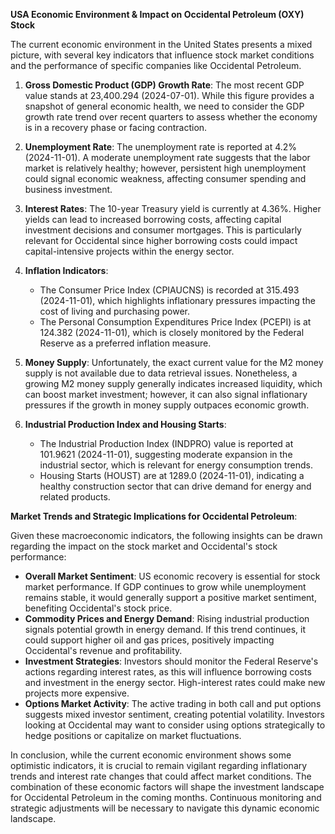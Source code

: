 **USA Economic Environment & Impact on Occidental Petroleum (OXY) Stock**

The current economic environment in the United States presents a mixed picture, with several key indicators that influence stock market conditions and the performance of specific companies like Occidental Petroleum.

1. **Gross Domestic Product (GDP) Growth Rate**: The most recent GDP value stands at 23,400.294 (2024-07-01). While this figure provides a snapshot of general economic health, we need to consider the GDP growth rate trend over recent quarters to assess whether the economy is in a recovery phase or facing contraction.

2. **Unemployment Rate**: The unemployment rate is reported at 4.2% (2024-11-01). A moderate unemployment rate suggests that the labor market is relatively healthy; however, persistent high unemployment could signal economic weakness, affecting consumer spending and business investment.

3. **Interest Rates**: The 10-year Treasury yield is currently at 4.36%. Higher yields can lead to increased borrowing costs, affecting capital investment decisions and consumer mortgages. This is particularly relevant for Occidental since higher borrowing costs could impact capital-intensive projects within the energy sector.

4. **Inflation Indicators**:
   - The Consumer Price Index (CPIAUCNS) is recorded at 315.493 (2024-11-01), which highlights inflationary pressures impacting the cost of living and purchasing power.
   - The Personal Consumption Expenditures Price Index (PCEPI) is at 124.382 (2024-11-01), which is closely monitored by the Federal Reserve as a preferred inflation measure.
  
5. **Money Supply**: Unfortunately, the exact current value for the M2 money supply is not available due to data retrieval issues. Nonetheless, a growing M2 money supply generally indicates increased liquidity, which can boost market investment; however, it can also signal inflationary pressures if the growth in money supply outpaces economic growth.

6. **Industrial Production Index and Housing Starts**:
   - The Industrial Production Index (INDPRO) value is reported at 101.9621 (2024-11-01), suggesting moderate expansion in the industrial sector, which is relevant for energy consumption trends.
   - Housing Starts (HOUST) are at 1289.0 (2024-11-01), indicating a healthy construction sector that can drive demand for energy and related products.

**Market Trends and Strategic Implications for Occidental Petroleum**:

Given these macroeconomic indicators, the following insights can be drawn regarding the impact on the stock market and Occidental's stock performance:

- **Overall Market Sentiment**: US economic recovery is essential for stock market performance. If GDP continues to grow while unemployment remains stable, it would generally support a positive market sentiment, benefiting Occidental's stock price.
- **Commodity Prices and Energy Demand**: Rising industrial production signals potential growth in energy demand. If this trend continues, it could support higher oil and gas prices, positively impacting Occidental's revenue and profitability.
- **Investment Strategies**: Investors should monitor the Federal Reserve's actions regarding interest rates, as this will influence borrowing costs and investment in the energy sector. High-interest rates could make new projects more expensive.
- **Options Market Activity**: The active trading in both call and put options suggests mixed investor sentiment, creating potential volatility. Investors looking at Occidental may want to consider using options strategically to hedge positions or capitalize on market fluctuations.

In conclusion, while the current economic environment shows some optimistic indicators, it is crucial to remain vigilant regarding inflationary trends and interest rate changes that could affect market conditions. The combination of these economic factors will shape the investment landscape for Occidental Petroleum in the coming months. Continuous monitoring and strategic adjustments will be necessary to navigate this dynamic economic landscape.
